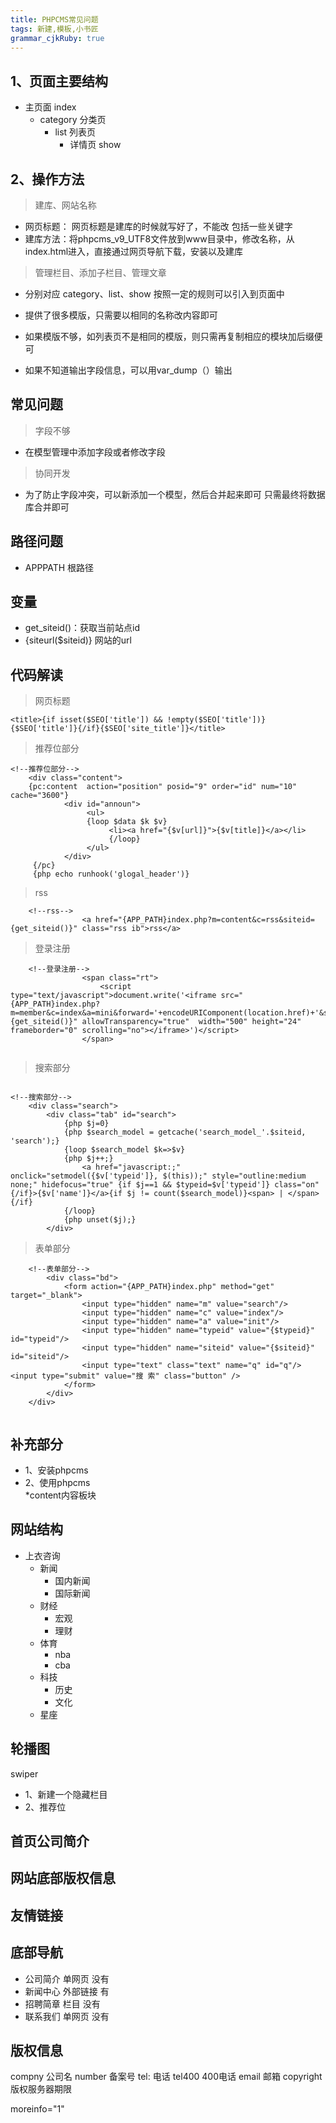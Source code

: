 ```yaml
---
title: PHPCMS常见问题
tags: 新建,模板,小书匠
grammar_cjkRuby: true
---
```


## 1、页面主要结构
* 主页面 index
  * category  分类页
    * list 列表页
        * 详情页  show

## 2、操作方法

> 建库、网站名称

* 网页标题： 网页标题是建库的时候就写好了，不能改   包括一些关键字
* 建库方法：将phpcms_v9_UTF8文件放到www目录中，修改名称，从index.html进入，直接通过网页导航下载，安装以及建库

> 管理栏目、添加子栏目、管理文章  

* 分别对应 category、list、show 按照一定的规则可以引入到页面中

* 提供了很多模版，只需要以相同的名称改内容即可
* 如果模版不够，如列表页不是相同的模版，则只需再复制相应的模块加后缀便可
* 如果不知道输出字段信息，可以用var_dump（）输出



## 常见问题

> 字段不够

* 在模型管理中添加字段或者修改字段
> 协同开发

* 为了防止字段冲突，可以新添加一个模型，然后合并起来即可  只需最终将数据库合并即可


## 路径问题

* APPPATH  根路径

## 变量

* get_siteid()：获取当前站点id
* {siteurl($siteid)} 网站的url

## 代码解读
> 网页标题  

```
<title>{if isset($SEO['title']) && !empty($SEO['title'])}{$SEO['title']}{/if}{$SEO['site_title']}</title>

```


> 推荐位部分

```
<!--推荐位部分-->
    <div class="content">
    {pc:content  action="position" posid="9" order="id" num="10" cache="3600"}
    		<div id="announ">
                 <ul>
                 {loop $data $k $v}
                      <li><a href="{$v[url]}">{$v[title]}</a></li>
                      {/loop}
                 </ul>
            </div>
     {/pc}
	 {php echo runhook('glogal_header')}
```

> rss

```
	<!--rss-->
				<a href="{APP_PATH}index.php?m=content&c=rss&siteid={get_siteid()}" class="rss ib">rss</a>

```

> 登录注册
```
	<!--登录注册-->
				<span class="rt">
					<script type="text/javascript">document.write('<iframe src="{APP_PATH}index.php?m=member&c=index&a=mini&forward='+encodeURIComponent(location.href)+'&siteid={get_siteid()}" allowTransparency="true"  width="500" height="24" frameborder="0" scrolling="no"></iframe>')</script>
				</span>
				
```
> 搜索部分

```

<!--搜索部分-->
    <div class="search">
    	<div class="tab" id="search">
			{php $j=0}
			{php $search_model = getcache('search_model_'.$siteid, 'search');}
			{loop $search_model $k=>$v}
			{php $j++;}
				<a href="javascript:;" onclick="setmodel({$v['typeid']}, $(this));" style="outline:medium none;" hidefocus="true" {if $j==1 && $typeid=$v['typeid']} class="on" {/if}>{$v['name']}</a>{if $j != count($search_model)}<span> | </span>{/if}
			{/loop}
			{php unset($j);}
		</div>

```

> 表单部分
```
	<!--表单部分-->
        <div class="bd">
            <form action="{APP_PATH}index.php" method="get" target="_blank">
				<input type="hidden" name="m" value="search"/>
				<input type="hidden" name="c" value="index"/>
				<input type="hidden" name="a" value="init"/>
				<input type="hidden" name="typeid" value="{$typeid}" id="typeid"/>
				<input type="hidden" name="siteid" value="{$siteid}" id="siteid"/>
                <input type="text" class="text" name="q" id="q"/><input type="submit" value="搜 索" class="button" />
            </form>
        </div>
    </div>
    
```


## 补充部分
* 1、安装phpcms
* 2、使用phpcms  
    *content内容板块

## 网站结构
* 上衣咨询
    * 新闻
        * 国内新闻
        * 国际新闻
    * 财经
        * 宏观
        * 理财
    * 体育
        * nba
        * cba
    * 科技
        * 历史 
        * 文化
    * 星座
    
 
## 轮播图
swiper
* 1、新建一个隐藏栏目
* 2、推荐位



## 首页公司简介
## 网站底部版权信息
## 友情链接


## 底部导航 
* 公司简介   单网页  没有
* 新闻中心   外部链接  有
* 招聘简章   栏目   没有
* 联系我们   单网页  没有


## 版权信息
compny  公司名
number  备案号
tel:  电话
tel400  400电话
email   邮箱
copyright    版权服务器期限



moreinfo="1"















